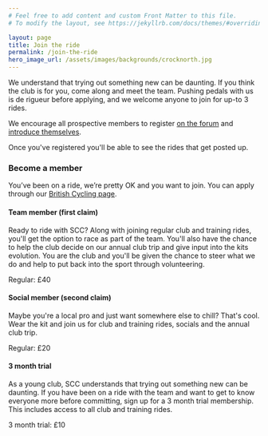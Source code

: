 ```yaml
---
# Feel free to add content and custom Front Matter to this file.
# To modify the layout, see https://jekyllrb.com/docs/themes/#overriding-theme-defaults

layout: page
title: Join the ride
permalink: /join-the-ride
hero_image_url: /assets/images/backgrounds/crocknorth.jpg
---
```


We understand that trying out something new can be daunting. If you think the club is for you, come along and meet the team. Pushing pedals with us is de rigueur before applying, and we welcome anyone to join for up-to 3 rides.

We encourage all prospective members to register [on the forum](https://forum.surbiton.cc/) and [introduce themselves](https://forum.surbiton.cc/d/11-introduce-yourself).

Once you've registered you'll be able to see the rides that get posted up.

### Become a member

You’ve been on a ride, we’re pretty OK and you want to join. You can apply through our [British Cycling page](https://www.britishcycling.org.uk/club/profile/8974/surbiton-cycle-club).

#### Team member (first claim)
Ready to ride with SCC? Along with joining regular club and training rides, you'll get the option to race as part of the team. You'll also have the chance to help the club decide on our annual club trip and give input into the kits evolution. You are the club and you'll be given the chance to steer what we do and help to put back into the sport through volunteering.

Regular: £40

#### Social member (second claim)
Maybe you're a local pro and just want somewhere else to chill? That's cool. Wear the kit and join us for club and training rides, socials and the annual club trip.

Regular: £20

#### 3 month trial
As a young club, SCC understands that trying out something new can be daunting.
If you have been on a ride with the team and want to get to know everyone more before committing, sign up for a 3 month trial membership. This includes access to all club and training rides.

3 month trial: £10
